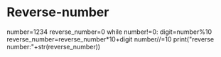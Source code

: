 # Reverse-number

number=1234
reverse_number=0
while number!=0:
digit=number%10
reverse_number=reverse_number*10+digit
number//=10
print("reverse number:"+str(reverse_number))
